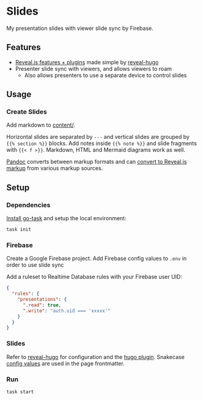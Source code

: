 # Slides

My presentation slides with viewer slide sync by Firebase.

## Features

- [Reveal.js features + plugins](https://github.com/hakimel/reveal.js/wiki/Plugins,-Tools-and-Hardware) made simple by [reveal-hugo](https://github.com/joshed-io/reveal-hugo)
- Presenter slide sync with viewers, and allows viewers to roam
  - Also allows presenters to use a separate device to control slides

## Usage

### Create Slides

Add markdown to [content/](./content).

Horizontal slides are separated by `---` and vertical slides are grouped by `{{% section %}}` blocks. Add notes inside `{{% note %}}` and slide fragments with `{{< f >}}`. Markdown, HTML and Mermaid diagrams work as well.

[Pandoc](https://pandoc.org/installing.html) converts between markup formats and
can [convert to Reveal.js markup](https://pandoc.org/MANUAL.html#slide-shows)
from various markup sources.

## Setup

### Dependencies

[Install go-task](https://taskfile.dev/installation/) and setup the local
environment:

```sh
task init
```

### Firebase

Create a Google Firebase project. Add Firebase config values to `.env` in
order to use slide sync

Add a ruleset to Realtime Database rules with your Firebase user UID:

```json
{
  "rules": {
    "presentations": {
      ".read": true,
      ".write": "auth.uid === 'xxxxx'"
    }
  }
}
```

### Slides

Refer to [reveal-hugo](https://github.com/dzello/reveal-hugo) for configuration and the [hugo plugin](https://github.com/joshed-io/reveal-hugo).
Snakecase [config values](https://revealjs.com/config/) are used in the page
frontmatter.

### Run

```sh
task start
```
